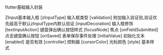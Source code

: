 flutter基础输入封装

ZInput基本输入框
[zInputType] 输入框类型
[validation] 附加输入验证验,验证优先级高于默认zInputType内默认验证
[inputDecoration] 输入框修饰
[textInputAction] 键盘弹出确认按钮样式
[focusNode] 焦点
[onFieldSubmitted] 点击键盘确认按钮
[onSaved] 表单保存事件处理
[initialValue] 初始化文本
[enabled] 是否有效
[controller] 控制器
[cursorColor] 光标颜色
[style] 基本样式


